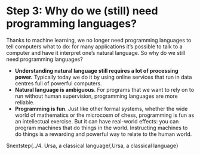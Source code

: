 # Step 3: Why do we (still) need programming languages?

Thanks to machine learning, we no longer need programming languages to tell computers what to do: for many applications it’s possible to talk to a computer and have it interpret one’s natural language. So why do we still need programming languages?

* **Understanding natural language still requires a lot of processing power.** Typically today we do it by using online services that run in data centres full of powerful computers.
* **Natural language is ambiguous**. For programs that we want to rely on to run without human supervision, programming languages are more reliable.
* **Programming is fun**. Just like other formal systems, whether the wide world of mathematics or the microcosm of chess, programming is fun as an intellectual exercise. But it can have real-world effects: you can program machines that do things in the world. Instructing machines to do things is a rewarding and powerful way to relate to the human world.

$nextstep{../4. Ursa\, a classical language/,Ursa\, a classical language}